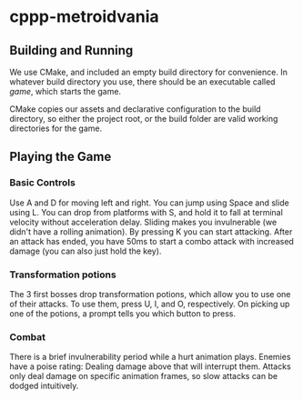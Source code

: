 # cppp-metroidvania
## Building and Running
We use CMake, and included an empty build directory for convenience.
In whatever build directory you use, there should be an executable called *game*, which starts the game.

CMake copies our assets and declarative configuration to the build directory, so either the project root, or the build folder are valid working directories for the game.

## Playing the Game
### Basic Controls
Use A and D for moving left and right.
You can jump using Space and slide using L.
You can drop from platforms with S, and hold it to fall at terminal velocity without acceleration delay.
Sliding makes you invulnerable (we didn't have a rolling animation).
By pressing K you can start attacking.
After an attack has ended, you have 50ms to start a combo attack with increased damage (you can also just hold the key).

### Transformation potions
The 3 first bosses drop transformation potions, which allow you to use one of their attacks.
To use them, press U, I, and O, respectively.
On picking up one of the potions, a prompt tells you which button to press.

### Combat
There is a brief invulnerability period while a hurt animation plays.
Enemies have a poise rating: Dealing damage above that will interrupt them.
Attacks only deal damage on specific animation frames, so slow attacks can be dodged intuitively.
